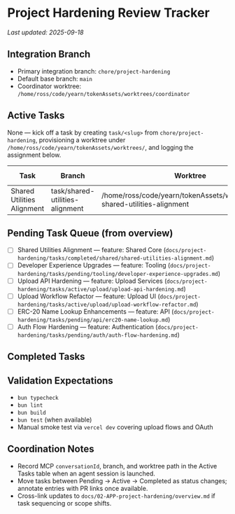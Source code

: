 # Project Hardening Review Tracker

_Last updated: 2025-09-18_

## Integration Branch

- Primary integration branch: `chore/project-hardening`
- Default base branch: `main`
- Coordinator worktree: `/home/ross/code/yearn/tokenAssets/worktrees/coordinator`

## Active Tasks

None — kick off a task by creating `task/<slug>` from `chore/project-hardening`, provisioning a worktree under `/home/ross/code/yearn/tokenAssets/worktrees/`, and logging the assignment below.

| Task | Branch | Worktree | Agent | MCP `conversationId` | Status |
| --- | --- | --- | --- | --- | --- |
| Shared Utilities Alignment | task/shared-utilities-alignment | /home/ross/code/yearn/tokenAssets/worktrees/task-shared-utilities-alignment | Codex Task Agent | N/A | In progress |

## Pending Task Queue (from overview)

- [ ] Shared Utilities Alignment — feature: Shared Core (`docs/project-hardening/tasks/completed/shared/shared-utilities-alignment.md`)
- [ ] Developer Experience Upgrades — feature: Tooling (`docs/project-hardening/tasks/pending/tooling/developer-experience-upgrades.md`)
- [ ] Upload API Hardening — feature: Upload Services (`docs/project-hardening/tasks/active/upload/upload-api-hardening.md`)
- [ ] Upload Workflow Refactor — feature: Upload UI (`docs/project-hardening/tasks/active/upload/upload-workflow-refactor.md`)
- [ ] ERC-20 Name Lookup Enhancements — feature: API (`docs/project-hardening/tasks/pending/api/erc20-name-lookup.md`)
- [ ] Auth Flow Hardening — feature: Authentication (`docs/project-hardening/tasks/pending/auth/auth-flow-hardening.md`)

## Completed Tasks

## Validation Expectations

- `bun typecheck`
- `bun lint`
- `bun build`
- `bun test` (when available)
- Manual smoke test via `vercel dev` covering upload flows and OAuth

## Coordination Notes

- Record MCP `conversationId`, branch, and worktree path in the Active Tasks table when an agent session is launched.
- Move tasks between Pending → Active → Completed as status changes; annotate entries with PR links once available.
- Cross-link updates to `docs/02-APP-project-hardening/overview.md` if task sequencing or scope shifts.

